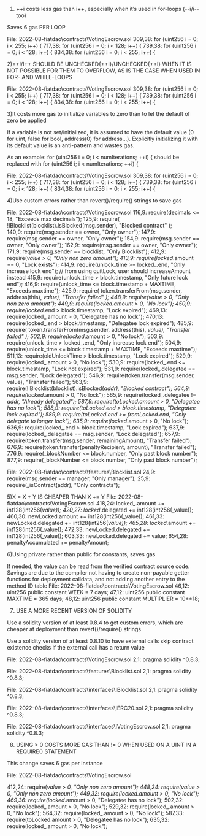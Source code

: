 1) ++i costs less gas than i++, especially when it’s used in for-loops (--i/i-- too)

Saves 6 gas PER LOOP


File: 2022-08-fiatdao\contracts\VotingEscrow.sol
  309,38:         for (uint256 i = 0; i < 255; i++) {
  717,38:         for (uint256 i = 0; i < 128; i++) {
  739,38:         for (uint256 i = 0; i < 128; i++) {
  834,38:         for (uint256 i = 0; i < 255; i++) {
  
  
2)++I/I++ SHOULD BE UNCHECKED{++I}/UNCHECKED{++I} WHEN IT IS NOT POSSIBLE FOR THEM TO OVERFLOW, AS IS THE CASE WHEN USED IN FOR- AND WHILE-LOOPS  

File: 2022-08-fiatdao\contracts\VotingEscrow.sol
  309,38:         for (uint256 i = 0; i < 255; i++) {
  717,38:         for (uint256 i = 0; i < 128; i++) {
  739,38:         for (uint256 i = 0; i < 128; i++) {
  834,38:         for (uint256 i = 0; i < 255; i++) {
  
3)It costs more gas to initialize variables to zero than to let the default of zero be applied

If a variable is not set/initialized, it is assumed to have the default value (0 for uint, false for bool, address(0) for address…). Explicitly initializing it with its default value is an anti-pattern and wastes gas.

As an example: for (uint256 i = 0; i < numIterations; ++i) { should be replaced with for (uint256 i; i < numIterations; ++i) {  



File: 2022-08-fiatdao\contracts\VotingEscrow.sol
  309,38:         for (uint256 i = 0; i < 255; i++) {
  717,38:         for (uint256 i = 0; i < 128; i++) {
  739,38:         for (uint256 i = 0; i < 128; i++) {
  834,38:         for (uint256 i = 0; i < 255; i++) {
  
4)Use custom errors rather than revert()/require() strings to save gas

File: 2022-08-fiatdao\contracts\VotingEscrow.sol
  116,9:         require(decimals <= 18, "Exceeds max decimals");
  125,9:         require(
                           !IBlocklist(blocklist).isBlocked(msg.sender),
            "Blocked contract"
        );  
  140,9:         require(msg.sender == owner, "Only owner");
  147,9:         require(msg.sender == owner, "Only owner");
  154,9:         require(msg.sender == owner, "Only owner");
  162,9:         require(msg.sender == owner, "Only owner");
  171,9:         require(msg.sender == blocklist, "Only Blocklist");
  412,9:         require(_value > 0, "Only non zero amount");
  413,9:         require(locked_.amount == 0, "Lock exists");
  414,9:         require(unlock_time >= locked_.end, "Only increase lock end"); // from using quitLock, user should increaseAmount instead
  415,9:         require(unlock_time > block.timestamp, "Only future lock end");
  416,9:         require(unlock_time <= block.timestamp + MAXTIME, "Exceeds maxtime");
  425,9:         require(
                           token.transferFrom(msg.sender, address(this), _value),
            "Transfer failed"
        );
  448,9:         require(_value > 0, "Only non zero amount");
  449,9:         require(locked_.amount > 0, "No lock");
  450,9:         require(locked_.end > block.timestamp, "Lock expired");
  469,13:             require(locked_.amount > 0, "Delegatee has no lock");
  470,13:             require(locked_.end > block.timestamp, "Delegatee lock expired");
  485,9:         require(
                           token.transferFrom(msg.sender, address(this), _value),
            "Transfer failed"
        );
  502,9:         require(locked_.amount > 0, "No lock");
  503,9:         require(unlock_time > locked_.end, "Only increase lock end");
  504,9:         require(unlock_time <= block.timestamp + MAXTIME, "Exceeds maxtime");
  511,13:             require(oldUnlockTime > block.timestamp, "Lock expired");
  529,9:         require(locked_.amount > 0, "No lock");
  530,9:         require(locked_.end <= block.timestamp, "Lock not expired");
  531,9:         require(locked_.delegatee == msg.sender, "Lock delegated");
  546,9:         require(token.transfer(msg.sender, value), "Transfer failed");
  563,9:         require(!IBlocklist(blocklist).isBlocked(_addr), "Blocked contract");
  564,9:         require(locked_.amount > 0, "No lock");
  565,9:         require(locked_.delegatee != _addr, "Already delegated");
  587,9:         require(toLocked.amount > 0, "Delegatee has no lock");
  588,9:         require(toLocked.end > block.timestamp, "Delegatee lock expired");
  589,9:         require(toLocked.end >= fromLocked.end, "Only delegate to longer lock");
  635,9:         require(locked_.amount > 0, "No lock");
  636,9:         require(locked_.end > block.timestamp, "Lock expired");
  637,9:         require(locked_.delegatee == msg.sender, "Lock delegated");
  657,9:         require(token.transfer(msg.sender, remainingAmount), "Transfer failed");
  676,9:         require(token.transfer(penaltyRecipient, amount), "Transfer failed");
  776,9:         require(_blockNumber <= block.number, "Only past block number");
  877,9:         require(_blockNumber <= block.number, "Only past block number"); 

File: 2022-08-fiatdao\contracts\features\Blocklist.sol
  24,9:         require(msg.sender == manager, "Only manager");
  25,9:         require(_isContract(addr), "Only contracts");  
  
5)X = X + Y IS CHEAPER THAN X += Y
File: 2022-08-fiatdao\contracts\VotingEscrow.sol
  418,24:         locked_.amount += int128(int256(_value));
  420,27:         locked_.delegated += int128(int256(_value));
  460,30:             newLocked.amount += int128(int256(_value));
  461,33:             newLocked.delegated += int128(int256(_value));
  465,28:             locked_.amount += int128(int256(_value));
  472,33:             newLocked.delegated += int128(int256(_value));
  603,33:             newLocked.delegated += value;
  654,28:         penaltyAccumulated += penaltyAmount; 

6)Using private rather than public for constants, saves gas

If needed, the value can be read from the verified contract source code.
Savings are due to the compiler not having to create non-payable getter
functions for deployment calldata, and not adding another entry to the method ID table
File: 2022-08-fiatdao\contracts\VotingEscrow.sol
  46,12:     uint256 public constant WEEK = 7 days;
  47,12:     uint256 public constant MAXTIME = 365 days;
  48,12:     uint256 public constant MULTIPLIER = 10**18;  
  
7) USE A MORE RECENT VERSION OF SOLIDITY


Use a solidity version of at least 0.8.4 to get custom errors, which are cheaper at deployment than revert()/require() strings

Use a solidity version of at least 0.8.10 to have external calls skip contract existence checks if the external call has a return value

File: 2022-08-fiatdao\contracts\VotingEscrow.sol
  2,1: pragma solidity ^0.8.3; 

File: 2022-08-fiatdao\contracts\features\Blocklist.sol
  2,1: pragma solidity ^0.8.3; 

File: 2022-08-fiatdao\contracts\interfaces\IBlocklist.sol
  2,1: pragma solidity ^0.8.3;

File: 2022-08-fiatdao\contracts\interfaces\IERC20.sol
  2,1: pragma solidity ^0.8.3;  
  
File: 2022-08-fiatdao\contracts\interfaces\IVotingEscrow.sol
  2,1: pragma solidity ^0.8.3; 

8) USING > 0 COSTS MORE GAS THAN != 0 WHEN USED ON A UINT IN A REQUIRE() STATEMENT

This change saves 6 gas per instance


File: 2022-08-fiatdao\contracts\VotingEscrow.sol

  412,24:         require(_value > 0, "Only non zero amount");
  448,24:         require(_value > 0, "Only non zero amount");
  449,32:         require(locked_.amount > 0, "No lock");
  469,36:             require(locked_.amount > 0, "Delegatee has no lock");
  502,32:         require(locked_.amount > 0, "No lock");
  529,32:         require(locked_.amount > 0, "No lock");
  564,32:         require(locked_.amount > 0, "No lock");
  587,33:         require(toLocked.amount > 0, "Delegatee has no lock");
  635,32:         require(locked_.amount > 0, "No lock");  
  
